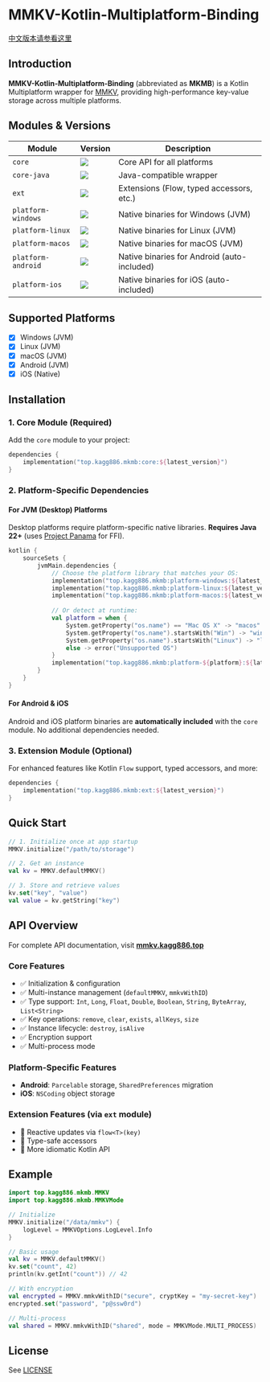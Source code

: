# MMKV-Kotlin-Multiplatform-Binding

[中文版本请参看这里](./README_CN.md)

## Introduction

**MMKV-Kotlin-Multiplatform-Binding** (abbreviated as **MKMB**) is a Kotlin Multiplatform wrapper for [MMKV](https://github.com/Tencent/MMKV), providing high-performance key-value storage across multiple platforms.

## Modules & Versions

| Module           | Version                                                      | Description                                       |
| ---------------- | ------------------------------------------------------------ | ------------------------------------------------- |
| `core`           | ![](https://img.shields.io/maven-central/v/top.kagg886.mkmb/core) | Core API for all platforms                        |
| `core-java`      | ![](https://img.shields.io/maven-central/v/top.kagg886.mkmb/core-java) | Java-compatible wrapper                           |
| `ext`            | ![](https://img.shields.io/maven-central/v/top.kagg886.mkmb/ext) | Extensions (Flow, typed accessors, etc.)          |
| `platform-windows` | ![](https://img.shields.io/maven-central/v/top.kagg886.mkmb/platform-windows) | Native binaries for Windows (JVM)                 |
| `platform-linux` | ![](https://img.shields.io/maven-central/v/top.kagg886.mkmb/platform-linux) | Native binaries for Linux (JVM)                   |
| `platform-macos` | ![](https://img.shields.io/maven-central/v/top.kagg886.mkmb/platform-macos) | Native binaries for macOS (JVM)                   |
| `platform-android` | ![](https://img.shields.io/maven-central/v/top.kagg886.mkmb/platform-android) | Native binaries for Android (auto-included)       |
| `platform-ios`   | ![](https://img.shields.io/maven-central/v/top.kagg886.mkmb/platform-ios) | Native binaries for iOS (auto-included)           |

## Supported Platforms

- [x] Windows (JVM)
- [x] Linux (JVM)
- [x] macOS (JVM)
- [x] Android (JVM)
- [x] iOS (Native)

## Installation

### 1. Core Module (Required)

Add the `core` module to your project:

```kotlin
dependencies {
    implementation("top.kagg886.mkmb:core:${latest_version}")
}
```

### 2. Platform-Specific Dependencies

#### For JVM (Desktop) Platforms

Desktop platforms require platform-specific native libraries. **Requires Java 22+** (uses [Project Panama](https://openjdk.org/projects/panama/) for FFI).

```kotlin
kotlin {
    sourceSets {
        jvmMain.dependencies {
            // Choose the platform library that matches your OS:
            implementation("top.kagg886.mkmb:platform-windows:${latest_version}") // Windows
            implementation("top.kagg886.mkmb:platform-linux:${latest_version}")   // Linux
            implementation("top.kagg886.mkmb:platform-macos:${latest_version}")   // macOS
            
            // Or detect at runtime:
            val platform = when {
                System.getProperty("os.name") == "Mac OS X" -> "macos"
                System.getProperty("os.name").startsWith("Win") -> "windows"
                System.getProperty("os.name").startsWith("Linux") -> "linux"
                else -> error("Unsupported OS")
            }
            implementation("top.kagg886.mkmb:platform-${platform}:${latest_version}")
        }
    }
}
```

#### For Android & iOS

Android and iOS platform binaries are **automatically included** with the `core` module. No additional dependencies needed.

### 3. Extension Module (Optional)

For enhanced features like Kotlin `Flow` support, typed accessors, and more:

```kotlin
dependencies {
    implementation("top.kagg886.mkmb:ext:${latest_version}")
}
```

## Quick Start

```kotlin
// 1. Initialize once at app startup
MMKV.initialize("/path/to/storage")

// 2. Get an instance
val kv = MMKV.defaultMMKV()

// 3. Store and retrieve values
kv.set("key", "value")
val value = kv.getString("key")
```

## API Overview

For complete API documentation, visit **[mmkv.kagg886.top](https://mmkv.kagg886.top)**

### Core Features
- ✅ Initialization & configuration
- ✅ Multi-instance management (`defaultMMKV`, `mmkvWithID`)
- ✅ Type support: `Int`, `Long`, `Float`, `Double`, `Boolean`, `String`, `ByteArray`, `List<String>`
- ✅ Key operations: `remove`, `clear`, `exists`, `allKeys`, `size`
- ✅ Instance lifecycle: `destroy`, `isAlive`
- ✅ Encryption support
- ✅ Multi-process mode

### Platform-Specific Features
- **Android**: `Parcelable` storage, `SharedPreferences` migration
- **iOS**: `NSCoding` object storage

### Extension Features (via `ext` module)
- 🔄 Reactive updates via `flow<T>(key)`
- 🎯 Type-safe accessors
- 📝 More idiomatic Kotlin API

## Example

```kotlin
import top.kagg886.mkmb.MMKV
import top.kagg886.mkmb.MMKVMode

// Initialize
MMKV.initialize("/data/mmkv") {
    logLevel = MMKVOptions.LogLevel.Info
}

// Basic usage
val kv = MMKV.defaultMMKV()
kv.set("count", 42)
println(kv.getInt("count")) // 42

// With encryption
val encrypted = MMKV.mmkvWithID("secure", cryptKey = "my-secret-key")
encrypted.set("password", "p@ssw0rd")

// Multi-process
val shared = MMKV.mmkvWithID("shared", mode = MMKVMode.MULTI_PROCESS)
```

## License

See [LICENSE](./LICENSE)
